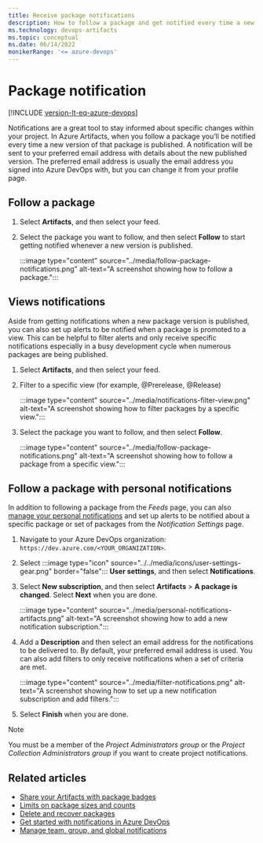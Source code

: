 ```yaml
---
title: Receive package notifications
description: How to follow a package and get notified every time a new version is published
ms.technology: devops-artifacts
ms.topic: conceptual
ms.date: 06/14/2022
monikerRange: '<= azure-devops'
---
```


# Package notification

[!INCLUDE [version-lt-eq-azure-devops](../../includes/version-lt-eq-azure-devops.md)]

Notifications are a great tool to stay informed about specific changes within your project. In Azure Artifacts, when you follow a package you’ll be notified every time a new version of that package is published. A notification will be sent to your preferred email address with details about the new published version. The preferred email address is usually the email address you signed into Azure DevOps with, but you can change it from your profile page.

## Follow a package

1. Select **Artifacts**, and then select your feed.

1. Select the package you want to follow, and then select **Follow** to start getting notified whenever a new version is published.

    :::image type="content" source="../media/follow-package-notifications.png" alt-text="A screenshot showing how to follow a package.":::

## Views notifications

Aside from getting notifications when a new package version is published, you can also set up alerts to be notified when a package is promoted to a view. This can be helpful to filter alerts and only receive specific notifications especially in a busy development cycle when numerous packages are being published.

1. Select **Artifacts**, and then select your feed.

1. Filter to a specific view (for example, @Prerelease, @Release)

    :::image type="content" source="../media/notifications-filter-view.png" alt-text="A screenshot showing how to filter packages by a specific view.":::

1. Select the package you want to follow, and then select **Follow**.

    :::image type="content" source="../media/follow-package-notifications.png" alt-text="A screenshot showing how to follow a package from a specific view.":::

## Follow a package with personal notifications

 In addition to following a package from the _Feeds_ page, you can also [manage your personal notifications](../../notifications/manage-your-personal-notifications.md) and set up alerts to be notified about a specific package or set of packages from the _Notification Settings_ page.

1. Navigate to your Azure DevOps organization: `https://dev.azure.com/<YOUR_ORGANIZATION>`.

1. Select :::image type="icon" source="../../media/icons/user-settings-gear.png" border="false":::  **User settings**, and then select **Notifications**.

1. Select **New subscription**, and then select **Artifacts** > **A package is changed**. Select **Next** when you are done.

    :::image type="content" source="../media/personal-notifications-artifacts.png" alt-text="A screenshot showing how to add a new notification subscription.":::

1. Add a **Description** and then select an email address for the notifications to be delivered to. By default, your preferred email address is used. You can also add filters to only receive notifications when a set of criteria are met.

    :::image type="content" source="../media/filter-notifications.png" alt-text="A screenshot showing how to set up a new notification subscription and add filters.":::

1. Select **Finish** when you are done.

> [!Note]
> You must be a member of the *Project Administrators group* or the *Project Collection Administrators group* if you want to create project notifications.

## Related articles

- [Share your Artifacts with package badges](../package-badges.md)
- [Limits on package sizes and counts](../reference/limits.md)
- [Delete and recover packages](../how-to/delete-and-recover-packages.md)
- [Get started with notifications in Azure DevOps](../../notifications/about-notifications.md)
- [Manage team, group, and global notifications](../../notifications/manage-team-group-global-organization-notifications.md)
